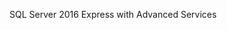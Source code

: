 <Token xmlns:xlink="http://www.w3.org/1999/xlink">SQL Server 2016 Express with Advanced Services</Token>
